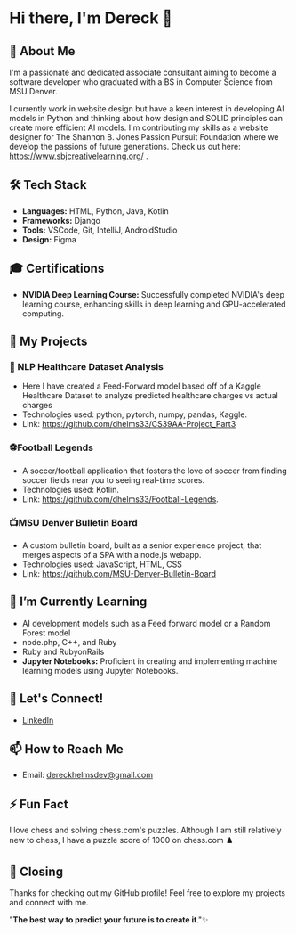 # Hi there, I'm Dereck 👋

## 🚀 About Me

I'm a passionate and dedicated associate consultant aiming to become a software developer who graduated with a BS in Computer Science from MSU Denver.

I currently work in website design but have a keen interest in developing AI models in Python and thinking about how design and SOLID principles can create more efficient AI models. 
I'm contributing my skills as a website designer for The Shannon B. Jones Passion Pursuit Foundation where we develop the passions of future generations. Check us out here: https://www.sbjcreativelearning.org/ .

## 🛠️ Tech Stack

- **Languages:** HTML, Python, Java, Kotlin
- **Frameworks:** Django
- **Tools:** VSCode, Git, IntelliJ, AndroidStudio 
- **Design:** Figma

##  🎓 Certifications
- **NVIDIA Deep Learning Course:** Successfully completed NVIDIA's deep learning course, enhancing skills in deep learning and GPU-accelerated computing.

## 🔧 My Projects

### 📌 NLP Healthcare Dataset Analysis
- Here I have created a Feed-Forward model based off of a Kaggle Healthcare Dataset to analyze predicted healthcare charges vs actual charges
- Technologies used: python, pytorch, numpy, pandas, Kaggle.
- Link: https://github.com/dhelms33/CS39AA-Project_Part3

### ⚽Football Legends
- A soccer/football application that fosters the love of soccer from finding soccer fields near you to seeing real-time scores.
- Technologies used: Kotlin.
- Link: https://github.com/dhelms33/Football-Legends.

### 📺MSU Denver Bulletin Board
- A custom bulletin board, built as a senior experience project, that merges aspects of a SPA with a node.js webapp.
- Technologies used: JavaScript, HTML, CSS
- Link: https://github.com/MSU-Denver-Bulletin-Board

## 🌱 I’m Currently Learning

- AI development models such as a Feed forward model or a Random Forest model
- node.php, C++, and Ruby
- Ruby and RubyonRails
- **Jupyter Notebooks:** Proficient in creating and implementing machine learning models using Jupyter Notebooks.
## 🔗 Let's Connect!

- [LinkedIn](https://www.linkedin.com/in/dereck-helms-211593186/)

## 📫 How to Reach Me

- Email: dereckhelmsdev@gmail.com

## ⚡ Fun Fact

I love chess and solving chess.com's puzzles. Although I am still relatively new to chess, I have a puzzle score of 1000 on chess.com ♟️

## 👋 Closing

Thanks for checking out my GitHub profile! Feel free to explore my projects and connect with me. 

"**The best way to predict your future is to create it**."✨
